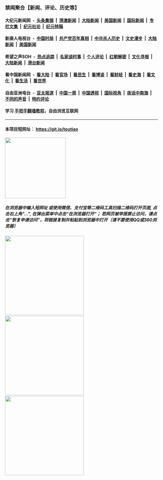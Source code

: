 ### 禁闻聚合【新闻、评论、历史等】

#### 大纪元新闻网 &nbsp;-&nbsp; [头条集锦](indexes/E头条集锦.md?t=02232201) &nbsp;|&nbsp; [港澳新闻](indexes/E港澳新闻.md?t=02232201)  &nbsp;|&nbsp; [大陆新闻](indexes/E大陆新闻.md?t=02232201) &nbsp;|&nbsp; [美国新闻](indexes/E美国新闻.md?t=02232201) &nbsp;|&nbsp; [国际新闻](indexes/E国际新闻.md?t=02232201) &nbsp;|&nbsp; [专栏文集](indexes/E专栏文集.md?t=02232201) &nbsp;|&nbsp; [纪元社论](indexes/E纪元社论.md?t=02232201) &nbsp;|&nbsp; [纪元特稿](indexes/E纪元特稿.md?t=02232201) 

#### 新唐人电视台 &nbsp;-&nbsp; [中国时局](indexes/N中国时局.md?t=02232201) &nbsp;|&nbsp; [共产党百年真相](indexes/N共产党百年真相.md?t=02232201) &nbsp;|&nbsp; [中共杀人历史](indexes/N中共杀人历史.md?t=02232201) &nbsp;|&nbsp; [文史漫步](indexes/N文史漫步.md?t=02232201) &nbsp;|&nbsp; [大陆新闻](indexes/N大陆新闻.md?t=02232201) &nbsp;|&nbsp; [美国新闻](indexes/N美国新闻.md?t=02232201)

#### 希望之声SOH &nbsp;-&nbsp; [热点追踪](indexes/H热点追踪.md?t=02232201) &nbsp;|&nbsp; [名家谈时事](indexes/H名家谈时事.md?t=02232201) &nbsp;|&nbsp; [个人评论](indexes/H个人评论.md?t=02232201)  &nbsp;|&nbsp; [红朝解密](indexes/H红朝解密.md?t=02232201) &nbsp;|&nbsp; [文化寻根](indexes/H文化寻根.md?t=02232201) &nbsp;|&nbsp; [大陆新闻](indexes/H大陆新闻.md?t=02232201) &nbsp;|&nbsp; [港台新闻](indexes/H港台新闻.md?t=02232201)

#### 看中国新闻网 &nbsp;-&nbsp; [看大陆](indexes/S看大陆.md?t=02232201) &nbsp;|&nbsp; [看官场](indexes/S看官场.md?t=02232201) &nbsp;|&nbsp; [看民生](indexes/S看民生.md?t=02232201)  &nbsp;|&nbsp; [看博谈](indexes/S看博谈.md?t=02232201) &nbsp;|&nbsp; [看财经](indexes/S看财经.md?t=02232201) &nbsp;|&nbsp; [看史海](indexes/S看史海.md?t=02232201) &nbsp;|&nbsp; [看文化](indexes/S看文化.md?t=02232201) &nbsp;|&nbsp; [看生活](indexes/S看生活.md?t=02232201) &nbsp;|&nbsp; [看世界](indexes/S看世界.md?t=02232201)

#### 自由亚洲电台 &nbsp;-&nbsp; [亚太报道](indexes/R亚太报道.md?t=02232201) &nbsp;|&nbsp; [中国一周](indexes/R中国一周.md?t=02232201) &nbsp;|&nbsp; [中国透视](indexes/R中国透视.md?t=02232201)  &nbsp;|&nbsp; [国际视角](indexes/R国际视角.md?t=02232201) &nbsp;|&nbsp; [夜话中南海](indexes/R夜话中南海.md?t=02232201) &nbsp;|&nbsp; [不同的声音](indexes/R不同的声音.md?t=02232201) &nbsp;|&nbsp; [特约评论](indexes/R特约评论.md?t=02232201)

#### 学习 [手把手翻墙教程](https://github.com/gfw-breaker/guides/wiki)，自由浏览互联网

----

#### 本项目短网址： https://git.io/toutiao
<img src="https://raw.githubusercontent.com/gfw-breaker/banned-news/master/scripts/img/qr.png" width="200px"/>  

##### 在浏览器中输入短网址 或使用微信、支付宝等二维码工具扫描二维码打开页面, 点击右上角"...", 在弹出菜单中点击“在浏览器打开”； 若网页被举报禁止访问，请点击“恢复申请访问”，将链接复制并粘贴到浏览器中打开（请不要使用QQ或360浏览器）

<img src="https://raw.githubusercontent.com/gfw-breaker/banned-news/master/scripts/img/1.png" width="260px"/> &nbsp; <img src="https://raw.githubusercontent.com/gfw-breaker/banned-news/master/scripts/img/2.png" width="260px"/> &nbsp; <img src="https://raw.githubusercontent.com/gfw-breaker/banned-news/master/scripts/img/3.png" width="260px"/>
